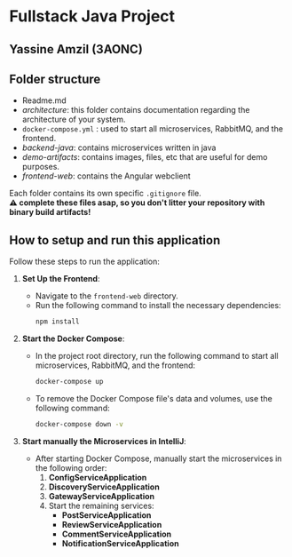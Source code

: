 # Fullstack Java Project

## Yassine Amzil (3AONC)

## Folder structure

- Readme.md
- _architecture_: this folder contains documentation regarding the architecture of your system.
- `docker-compose.yml` : used to start all microservices, RabbitMQ, and the frontend.
- _backend-java_: contains microservices written in java
- _demo-artifacts_: contains images, files, etc that are useful for demo purposes.
- _frontend-web_: contains the Angular webclient

Each folder contains its own specific `.gitignore` file.  
**:warning: complete these files asap, so you don't litter your repository with binary build artifacts!**

## How to setup and run this application

Follow these steps to run the application:

1. **Set Up the Frontend**:
   - Navigate to the `frontend-web` directory.
   - Run the following command to install the necessary dependencies:
     ```bash
     npm install
     ```

2. **Start the Docker Compose**:
   - In the project root directory, run the following command to start all microservices, RabbitMQ, and the frontend:
     ```bash
     docker-compose up
     ```
   - To remove the Docker Compose file's data and volumes, use the following command:
     ```bash
     docker-compose down -v
     ```

3. **Start manually the Microservices in IntelliJ**:
   - After starting Docker Compose, manually start the microservices in the following order:
     1. **ConfigServiceApplication**
     2. **DiscoveryServiceApplication**
     3. **GatewayServiceApplication**
     4. Start the remaining services:
        - **PostServiceApplication**
        - **ReviewServiceApplication**
        - **CommentServiceApplication**
        - **NotificationServiceApplication**


<!-- :heavy_check_mark:_(COMMENT) Add setup instructions and provide some direction to run the whole  application: frontend to backend._ -->
